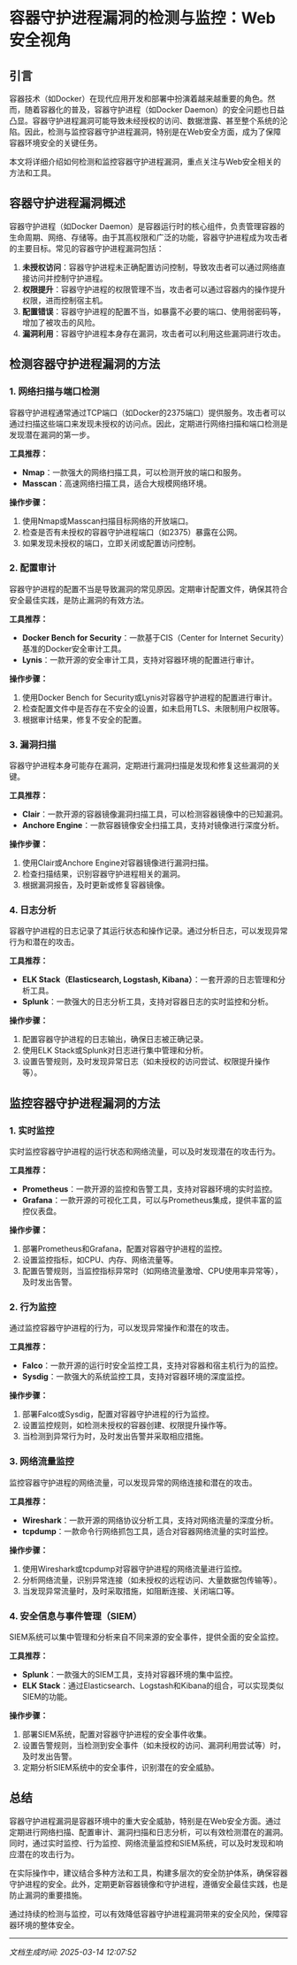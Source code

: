 # 容器守护进程漏洞的检测与监控：Web安全视角

## 引言

容器技术（如Docker）在现代应用开发和部署中扮演着越来越重要的角色。然而，随着容器化的普及，容器守护进程（如Docker Daemon）的安全问题也日益凸显。容器守护进程漏洞可能导致未经授权的访问、数据泄露、甚至整个系统的沦陷。因此，检测与监控容器守护进程漏洞，特别是在Web安全方面，成为了保障容器环境安全的关键任务。

本文将详细介绍如何检测和监控容器守护进程漏洞，重点关注与Web安全相关的方法和工具。

## 容器守护进程漏洞概述

容器守护进程（如Docker Daemon）是容器运行时的核心组件，负责管理容器的生命周期、网络、存储等。由于其高权限和广泛的功能，容器守护进程成为攻击者的主要目标。常见的容器守护进程漏洞包括：

1. **未授权访问**：容器守护进程未正确配置访问控制，导致攻击者可以通过网络直接访问并控制守护进程。
2. **权限提升**：容器守护进程的权限管理不当，攻击者可以通过容器内的操作提升权限，进而控制宿主机。
3. **配置错误**：容器守护进程的配置不当，如暴露不必要的端口、使用弱密码等，增加了被攻击的风险。
4. **漏洞利用**：容器守护进程本身存在漏洞，攻击者可以利用这些漏洞进行攻击。

## 检测容器守护进程漏洞的方法

### 1. **网络扫描与端口检测**

容器守护进程通常通过TCP端口（如Docker的2375端口）提供服务。攻击者可以通过扫描这些端口来发现未授权的访问点。因此，定期进行网络扫描和端口检测是发现潜在漏洞的第一步。

**工具推荐：**
- **Nmap**：一款强大的网络扫描工具，可以检测开放的端口和服务。
- **Masscan**：高速网络扫描工具，适合大规模网络环境。

**操作步骤：**
1. 使用Nmap或Masscan扫描目标网络的开放端口。
2. 检查是否有未授权的容器守护进程端口（如2375）暴露在公网。
3. 如果发现未授权的端口，立即关闭或配置访问控制。

### 2. **配置审计**

容器守护进程的配置不当是导致漏洞的常见原因。定期审计配置文件，确保其符合安全最佳实践，是防止漏洞的有效方法。

**工具推荐：**
- **Docker Bench for Security**：一款基于CIS（Center for Internet Security）基准的Docker安全审计工具。
- **Lynis**：一款开源的安全审计工具，支持对容器环境的配置进行审计。

**操作步骤：**
1. 使用Docker Bench for Security或Lynis对容器守护进程的配置进行审计。
2. 检查配置文件中是否存在不安全的设置，如未启用TLS、未限制用户权限等。
3. 根据审计结果，修复不安全的配置。

### 3. **漏洞扫描**

容器守护进程本身可能存在漏洞，定期进行漏洞扫描是发现和修复这些漏洞的关键。

**工具推荐：**
- **Clair**：一款开源的容器镜像漏洞扫描工具，可以检测容器镜像中的已知漏洞。
- **Anchore Engine**：一款容器镜像安全扫描工具，支持对镜像进行深度分析。

**操作步骤：**
1. 使用Clair或Anchore Engine对容器镜像进行漏洞扫描。
2. 检查扫描结果，识别容器守护进程相关的漏洞。
3. 根据漏洞报告，及时更新或修复容器镜像。

### 4. **日志分析**

容器守护进程的日志记录了其运行状态和操作记录。通过分析日志，可以发现异常行为和潜在的攻击。

**工具推荐：**
- **ELK Stack（Elasticsearch, Logstash, Kibana）**：一套开源的日志管理和分析工具。
- **Splunk**：一款强大的日志分析工具，支持对容器日志的实时监控和分析。

**操作步骤：**
1. 配置容器守护进程的日志输出，确保日志被正确记录。
2. 使用ELK Stack或Splunk对日志进行集中管理和分析。
3. 设置告警规则，及时发现异常日志（如未授权的访问尝试、权限提升操作等）。

## 监控容器守护进程漏洞的方法

### 1. **实时监控**

实时监控容器守护进程的运行状态和网络流量，可以及时发现潜在的攻击行为。

**工具推荐：**
- **Prometheus**：一款开源的监控和告警工具，支持对容器环境的实时监控。
- **Grafana**：一款开源的可视化工具，可以与Prometheus集成，提供丰富的监控仪表盘。

**操作步骤：**
1. 部署Prometheus和Grafana，配置对容器守护进程的监控。
2. 设置监控指标，如CPU、内存、网络流量等。
3. 配置告警规则，当监控指标异常时（如网络流量激增、CPU使用率异常等），及时发出告警。

### 2. **行为监控**

通过监控容器守护进程的行为，可以发现异常操作和潜在的攻击。

**工具推荐：**
- **Falco**：一款开源的运行时安全监控工具，支持对容器和宿主机行为的监控。
- **Sysdig**：一款强大的系统监控工具，支持对容器环境的深度监控。

**操作步骤：**
1. 部署Falco或Sysdig，配置对容器守护进程的行为监控。
2. 设置监控规则，如检测未授权的容器创建、权限提升操作等。
3. 当检测到异常行为时，及时发出告警并采取相应措施。

### 3. **网络流量监控**

监控容器守护进程的网络流量，可以发现异常的网络连接和潜在的攻击。

**工具推荐：**
- **Wireshark**：一款开源的网络协议分析工具，支持对网络流量的深度分析。
- **tcpdump**：一款命令行网络抓包工具，适合对容器网络流量的实时监控。

**操作步骤：**
1. 使用Wireshark或tcpdump对容器守护进程的网络流量进行监控。
2. 分析网络流量，识别异常连接（如未授权的远程访问、大量数据包传输等）。
3. 当发现异常流量时，及时采取措施，如阻断连接、关闭端口等。

### 4. **安全信息与事件管理（SIEM）**

SIEM系统可以集中管理和分析来自不同来源的安全事件，提供全面的安全监控。

**工具推荐：**
- **Splunk**：一款强大的SIEM工具，支持对容器环境的集中监控。
- **ELK Stack**：通过Elasticsearch、Logstash和Kibana的组合，可以实现类似SIEM的功能。

**操作步骤：**
1. 部署SIEM系统，配置对容器守护进程的安全事件收集。
2. 设置告警规则，当检测到安全事件（如未授权的访问、漏洞利用尝试等）时，及时发出告警。
3. 定期分析SIEM系统中的安全事件，识别潜在的安全威胁。

## 总结

容器守护进程漏洞是容器环境中的重大安全威胁，特别是在Web安全方面。通过定期进行网络扫描、配置审计、漏洞扫描和日志分析，可以有效检测潜在的漏洞。同时，通过实时监控、行为监控、网络流量监控和SIEM系统，可以及时发现和响应潜在的攻击行为。

在实际操作中，建议结合多种方法和工具，构建多层次的安全防护体系，确保容器守护进程的安全。此外，定期更新容器镜像和守护进程，遵循安全最佳实践，也是防止漏洞的重要措施。

通过持续的检测与监控，可以有效降低容器守护进程漏洞带来的安全风险，保障容器环境的整体安全。

---

*文档生成时间: 2025-03-14 12:07:52*



